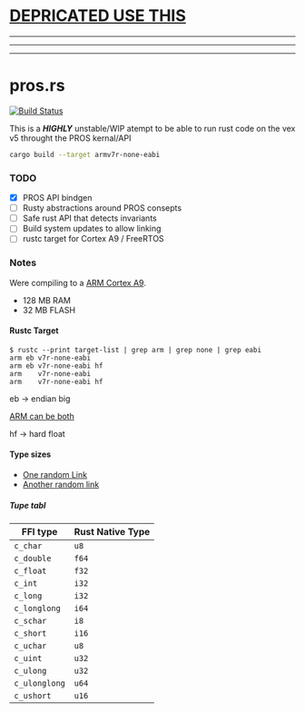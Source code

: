 # [DEPRICATED USE THIS](https://github.com/aDotInTheVoid/pros-rs)

---
---
---
# pros.rs
[![Build Status](https://travis-ci.com/aDotInTheVoid/pros.rs.svg?branch=master)](https://travis-ci.com/aDotInTheVoid/pros.rs)


This is a **_HIGHLY_** unstable/WIP atempt to be able to run rust code on the vex v5 throught the PROS kernal/API

```bash
cargo build --target armv7r-none-eabi
```

### TODO
- [X] PROS API bindgen
- [ ] Rusty abstractions around PROS consepts 
- [ ] Safe rust API that detects invariants
- [ ] Build system updates to allow linking
- [ ] rustc target for Cortex A9 / FreeRTOS 

### Notes

Were compiling to a [ARM Cortex A9](https://silver.arm.com/download/Software/BX100-DA-98001-r0p0-01rel3/DEN0013D_cortex_a_series_PG.pdf).

- 128 MB RAM
- 32 MB FLASH

#### Rustc Target
```
$ rustc --print target-list | grep arm | grep none | grep eabi
arm eb v7r-none-eabi 
arm eb v7r-none-eabi hf
arm    v7r-none-eabi 
arm    v7r-none-eabi hf
```

eb -> endian big

[ARM can be both](http://infocenter.arm.com/help/index.jsp?topic=/com.arm.doc.den0024a/ch08s02.html)

hf -> hard float

#### Type sizes
- [One random Link](http://infocenter.arm.com/help/index.jsp?topic=/com.arm.doc.dui0067d/BABFCGFC.html)
- [Another random link](http://infocenter.arm.com/help/index.jsp?topic=/com.arm.doc.den0024a/ch08s02.html)


##### Tupe tabl

FFI type      | Rust Native Type
--------------|-----------------
`c_char`      | `u8`
`c_double`	  | `f64`
`c_float`     | `f32`
`c_int`       | `i32`
`c_long`      | `i32`
`c_longlong	` | `i64`
`c_schar`     | `i8`
`c_short`     | `i16`
`c_uchar`     | `u8`
`c_uint`      | `u32`
`c_ulong`     | `u32`
`c_ulonglong` | `u64`
`c_ushort`    | `u16`

